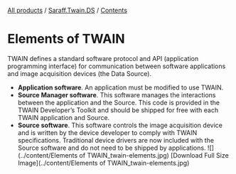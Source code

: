 ﻿---
layout: default
---
[All products](../../) / [Saraff.Twain.DS](../) / [Contents](./index.md)
# Elements of TWAIN
TWAIN defines a standard software protocol and API (application programming interface) for
communication between software applications and image acquisition devices (the Data Source).
* **Application software**. An application must be modified to use TWAIN.
* **Source Manager software**. This software manages the interactions between the application and the Source. This code is provided in the TWAIN Developer’s Toolkit and should be shipped for free with each TWAIN application and Source.
* **Source software**. This software controls the image acquisition device and is written by the device developer to comply with TWAIN specifications. Traditional device drivers are now included with the Source software and do not need to be shipped by applications.
![](../content/Elements of TWAIN_twain-elements.jpg)
[Download Full Size Image](../content/Elements of TWAIN_twain-elements.jpg)

